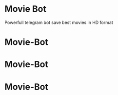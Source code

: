# Movie Bot
Powerfull telegram bot save best movies in HD format
# Movie-Bot
# Movie-Bot
# Movie-Bot
